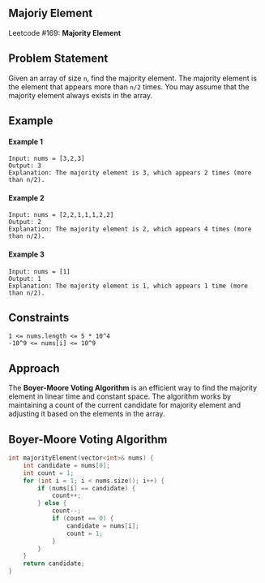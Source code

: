 ## Majoriy Element

Leetcode #169: **Majority Element**

## Problem Statement

Given an array of size `n`, find the majority element. The majority element is the element that appears more than `n/2` times. You may assume that the majority element always exists in the array.

## Example

#### Example 1

```plaintext
Input: nums = [3,2,3]
Output: 3
Explanation: The majority element is 3, which appears 2 times (more than n/2).
```

#### Example 2

```plaintext
Input: nums = [2,2,1,1,1,2,2]
Output: 2
Explanation: The majority element is 2, which appears 4 times (more than n/2).
```

#### Example 3

```plaintext
Input: nums = [1]
Output: 1
Explanation: The majority element is 1, which appears 1 time (more than n/2).
```

## Constraints

```plaintext
1 <= nums.length <= 5 * 10^4
-10^9 <= nums[i] <= 10^9
```

## Approach

The **Boyer-Moore Voting Algorithm** is an efficient way to find the majority element in linear time and constant space. The algorithm works by maintaining a count of the current candidate for majority element and adjusting it based on the elements in the array.

## Boyer-Moore Voting Algorithm

```cpp
int majorityElement(vector<int>& nums) {
    int candidate = nums[0];
    int count = 1;
    for (int i = 1; i < nums.size(); i++) {
        if (nums[i] == candidate) {
            count++;
        } else {
            count--;
            if (count == 0) {
                candidate = nums[i];
                count = 1;
            }
        }
    }
    return candidate;
}
```
